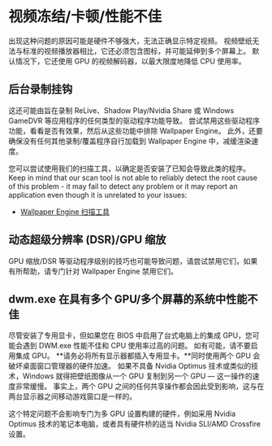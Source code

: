 # 视频冻结/卡顿/性能不佳

出现这种问题的原因可能是硬件不够强大，无法正确显示特定视频。 视频壁纸无法与标准的视频播放器相比，它还必须包含图标，并可能延伸到多个屏幕上。 默认情况下，它还使用 GPU 的视频解码器，以最大限度地降低 CPU 使用率。

## 后台录制挂钩
这还可能由旨在录制 ReLive、Shadow Play/Nvidia Share 或 Windows GameDVR 等应用程序的任何类型的驱动程序功能导致。 尝试禁用这些驱动程序功能，看看是否有效果，然后从这些功能中排除 Wallpaper Engine。 此外，还要确保没有任何其他录制/覆盖程序自行加载到 Wallpaper Engine 中，减缓渲染速度。

您可以尝试使用我们的扫描工具，以确定是否安装了已知会导致此类的程序。 Keep in mind that our scan tool is not able to reliably detect the root cause of this problem - it may fail to detect any problem or it may report an application even though it is unrelated to your issues:

* [Wallpaper Engine 扫描工具](/debug/scantool.html)

## 动态超级分辨率 (DSR)/GPU 缩放
GPU 缩放/DSR 等驱动程序级别的技巧也可能导致问题，请尝试禁用它们，如果有所帮助，请专门针对 Wallpaper Engine 禁用它们。

## dwm.exe 在具有多个 GPU/多个屏幕的系统中性能不佳
尽管安装了专用显卡，但如果您在 BIOS 中启用了台式电脑上的集成 GPU，您可能会遇到 DWM.exe 性能不佳和 CPU 使用率过高的问题。 如有可能，请不要启用集成 GPU。 **请务必将所有显示器都插入专用显卡。**同时使用两个 GPU 会破坏桌面窗口管理器的硬件加速。  如果不具备 Nvidia Optimus 技术或类似的技术，Windows 就得把壁纸图像从一个 GPU 复制到另一个 GPU — 这一操作的速度非常缓慢。 事实上，两个 GPU 之间的任何共享操作都会因此受到影响，这与在两台显示器之间移动游戏窗口是一样的。

这个特定问题不会影响专门为多 GPU 设置构建的硬件，例如采用 Nvidia Optimus 技术的笔记本电脑，或者具有硬件桥的适当 Nvidia SLI/AMD Crossfire 设置。
